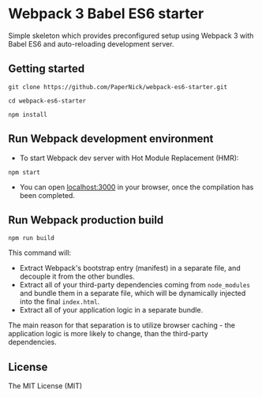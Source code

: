 # Webpack 3 Babel ES6 starter

Simple skeleton which provides preconfigured setup using Webpack 3 with Babel ES6 and auto-reloading development server.


## Getting started

```
git clone https://github.com/PaperNick/webpack-es6-starter.git
```
```
cd webpack-es6-starter
```
```
npm install
```

## Run Webpack development environment

- To start Webpack dev server with Hot Module Replacement (HMR):
```
npm start
```
- You can open [localhost:3000](http://localhost:3000/) in your browser, once the compilation has been completed.

## Run Webpack production build
```
npm run build
```

This command will:
- Extract Webpack's bootstrap entry (manifest) in a separate file, and decouple it from the other bundles.
- Extract all of your third-party dependencies coming from `node_modules` and bundle them in a separate file, which will be dynamically injected into the final `index.html`.
- Extract all of your application logic in a separate bundle.

The main reason for that separation is to utilize browser caching - the application logic is more likely to change, than the third-party dependencies.


## License
The MIT License (MIT)